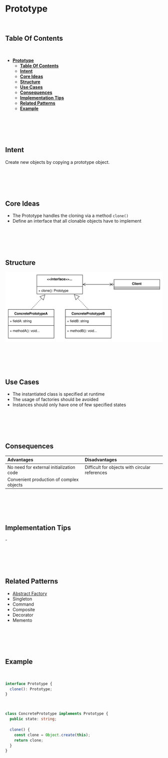 # **Prototype**
<br>

## **Table Of Contents**
<br>

- [**Prototype**](#prototype)
  - [**Table Of Contents**](#table-of-contents)
  - [**Intent**](#intent)
  - [**Core Ideas**](#core-ideas)
  - [**Structure**](#structure)
  - [**Use Cases**](#use-cases)
  - [**Consequences**](#consequences)
  - [**Implementation Tips**](#implementation-tips)
  - [**Related Patterns**](#related-patterns)
  - [**Example**](#example)

<br>
<br>
<br>
<br>

## **Intent**

Create new objects by copying a prototype object.

<br>
<br>
<br>
<br>

## **Core Ideas**

- The Prototype handles the cloning via a method `clone()`
- Define an interface that all clonable objects have to implement

<br>
<br>
<br>
<br>

## **Structure**

![Prototype](./picture/prototype.drawio.svg)

<br>
<br>
<br>
<br>

## **Use Cases**

- The instantiated class is specified at runtime
- The usage of factories should be avoided
- Instances should only have one of few specified states

<br>
<br>
<br>
<br>

## **Consequences**

|**Advantages**                           |**Disadvantages**                              |
|:----------------------------------------|:----------------------------------------------|
|No need for external initialization code |Difficult for objects with circular references |
|Convenient production of complex objects |                                               |

<br>
<br>
<br>
<br>

## **Implementation Tips**

\-

<br>
<br>
<br>
<br>

## **Related Patterns**

- [Abstract Factory](./abstract_factory.md)
- Singleton
- Command
- Composite
- Decorator
- Memento

<br>
<br>
<br>
<br>

## **Example**
<br>

```typescript
interface Prototype {
  clone(): Prototype;
}
```

<br>

```typescript
class ConcretePrototype implements Prototype {
  public state: string;

  clone() {
    const clone = Object.create(this);
    return clone;
  }
}
```